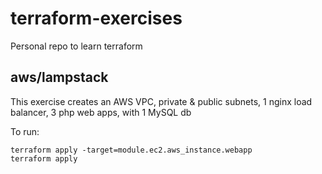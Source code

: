 # terraform-exercises
Personal repo to learn terraform

## aws/lampstack
This exercise creates an AWS VPC, private & public subnets, 1 nginx load balancer, 3 php web apps, with 1 MySQL db

To run: 

`terraform apply -target=module.ec2.aws_instance.webapp`            
`terraform apply`